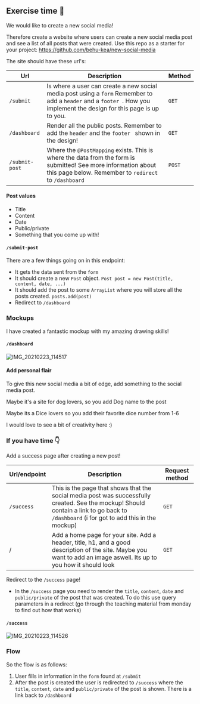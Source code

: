 ## Exercise time 🎉 

We would like to create a new social media! 

Therefore create a website where users can create a new social media post and see a list of all posts that were created. Use this repo as a starter for your project: https://github.com/behu-kea/new-social-media

The site should have these url's:

| Url            | Description                                                  | Method |
| -------------- | ------------------------------------------------------------ | ------ |
| `/submit`      | Is where a user can create a new social media post using a `form` Remember to add a `header` and a `footer `. How you implement the design for this page is up to you. | `GET`  |
| `/dashboard`   | Render all the public posts. Remember to add the `header` and the `footer ` shown in the design! | `GET`  |
| `/submit-post` | Where the `@PostMapping`  exists. This is where the data from the form is submitted! See more information about this page below. Remember to `redirect` to `/dashboard` | `POST` |



#### Post values

- Title
- Content
- Date
- Public/private
- Something that you come up with!



#### `/submit-post`

There are a few things going on in this endpoint:

- It gets the data sent from the `form`
- It should create a new `Post` object. `Post post = new Post(title, content, date, ...)`
- It should add the post to some `ArrayList` where you will store all the posts created. `posts.add(post)`
- Redirect to `/dashboard`



### Mockups

I have created a fantastic mockup with my amazing drawing skills!



#### `/dashboard`

![IMG_20210223_114517](./../week-8/assets/dashboard.png)



#### Add personal flair

To give this new social media a bit of edge, add something to the social media post. 

Maybe it's a site for dog lovers, so you add Dog name to the post

Maybe its a Dice lovers so you add their favorite dice number from 1-6

I would love to see a bit of creativity here :) 



### If you have time 👇

Add a success page after creating a new post!

| Url/endpoint | Description                                                  | Request method |
| ------------ | ------------------------------------------------------------ | -------------- |
| `/success`   | This is the page that shows that the social media post was successfully created. See the mockup! Should contain a link to go back to `/dashboard` (i for got to add this in the mockup) | `GET`          |
| /            | Add a home page for your site. Add a header, title, h1, and a good description of the site. Maybe you want to add an image aswell. Its up to you how it should look | `GET`          |

Redirect to the `/success` page! 

- In the `/success` page you need to render the `title`, `content`, `date` and `public/private` of the post that was created. To do this use query parameters in a redirect (go through the teaching material from monday to find out how that works)



#### `/success`

![IMG_20210223_114526](./../week-8/assets/success.png)



### Flow

So the flow is as follows:

1. User fills in information in the `form` found at  `/submit`
2. After the post is created the user is redirected to `/success` where the `title`, `content`, `date` and `public/private` of the post is shown. There is a link back to `/dashboard`

